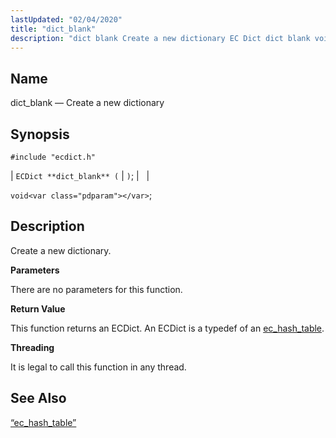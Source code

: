 ```yaml
---
lastUpdated: "02/04/2020"
title: "dict_blank"
description: "dict blank Create a new dictionary EC Dict dict blank void Create a new dictionary There are no parameters for this function This function returns an EC Dict An EC Dict is a typedef of an ec hash table It is legal to call this function in any thread Section..."
---
```


<a name="apis.dict_blank"></a> 
## Name

dict_blank — Create a new dictionary

## Synopsis

`#include "ecdict.h"`

| `ECDict **dict_blank** (` | <var class="pdparam"></var>`)`; |   |

`void<var class="pdparam"></var>`;<a name="idp49927712"></a> 
## Description

Create a new dictionary.

**<a name="idp49928912"></a> Parameters**

There are no parameters for this function.

**<a name="idp49929840"></a> Return Value**

This function returns an ECDict. An ECDict is a typedef of an [ec_hash_table](/momentum/3/3-api/structs-ec-hash-table).

**<a name="idp49931520"></a> Threading**

It is legal to call this function in any thread.

<a name="idp49932624"></a> 
## See Also

[“ec_hash_table”](/momentum/3/3-api/structs-ec-hash-table)